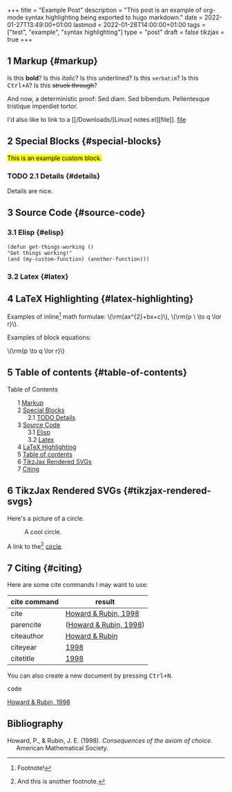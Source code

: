 +++
title = "Example Post"
description = "This post is an example of org-mode syntax highlighting being exported to hugo markdown."
date = 2022-01-27T13:49:00+01:00
lastmod = 2022-01-28T14:00:00+01:00
tags = ["test", "example", "syntax highlighting"]
type = "post"
draft = false
tikzjax = true
+++

## <span class="section-num">1</span> Markup {#markup}

Is this **bold**? Is this _italic_? Is this <span class="underline">underlined</span>? Is this `verbatim`? Is this <kbd>Ctrl+A</kbd>? Is this ~~struck through~~?

And now, a deterministic proof: Sed diam.  Sed bibendum.  Pellentesque tristique imperdiet tortor.

I'd also like to link to a [[/Downloads/[Linux] notes.el][file]]. [file](</Downloads/[Linux] notes.el>)


## <span class="section-num">2</span> Special Blocks {#special-blocks}
<mark>This is an example custom block.</mark>


### <span class="org-todo todo TODO">TODO</span> <span class="section-num">2.1</span> Details {#details}

Details are nice.


## <span class="section-num">3</span> Source Code {#source-code}


### <span class="section-num">3.1</span> Elisp {#elisp}

```elisp
(defun get-things-working ()
"Get things working!"
(and (my-custom-function) (another-function)))
```


### <span class="section-num">3.2</span> Latex {#latex}


## <span class="section-num">4</span> LaTeX Highlighting {#latex-highlighting}

Examples of inline[^fn:1] math formulae: \\(\rm{ax^{2}+bx+c}\\), \\(\rm{p \  \to q \lor r}\\).

Examples of block equations:

\\(\rm{p \to q \lor r}\\)


## <span class="section-num">5</span> Table of contents {#table-of-contents}

<style>
  .ox-hugo-toc ul {
    list-style: none;
  }
</style>
<div class="ox-hugo-toc toc">

<div class="heading">Table of Contents</div>

- <span class="section-num">1</span> [Markup](#markup)
- <span class="section-num">2</span> [Special Blocks](#special-blocks)
    - <span class="section-num">2.1</span> [<span class="org-todo todo TODO">TODO</span> Details](#details)
- <span class="section-num">3</span> [Source Code](#source-code)
    - <span class="section-num">3.1</span> [Elisp](#elisp)
    - <span class="section-num">3.2</span> [Latex](#latex)
- <span class="section-num">4</span> [LaTeX Highlighting](#latex-highlighting)
- <span class="section-num">5</span> [Table of contents](#table-of-contents)
- <span class="section-num">6</span> [TikzJax Rendered SVGs](#tikzjax-rendered-svgs)
- <span class="section-num">7</span> [Citing](#citing)

</div>
<!--endtoc-->


## <span class="section-num">6</span> TikzJax Rendered SVGs {#tikzjax-rendered-svgs}

Here's a picture of a circle.
<span class="org-target" id="org-target--circle"></span>

<figure>
<script type="text/tikz">
  \begin{tikzpicture}
\draw[red] (0,0) circle (1in);
\end{tikzpicture}
</script>
<figcaption>A cool circle.</figcaption>
</figure>

A link to the[^fn:2] [circle](#org-target--circle).


## <span class="section-num">7</span> Citing {#citing}

Here are some cite commands I may want to use:

| **cite command** | **result**                                                    |
|------------------|---------------------------------------------------------------|
| cite             | <a href="#citeproc_bib_item_1">Howard &#38; Rubin, 1998</a>   |
| parencite        | (<a href="#citeproc_bib_item_1">Howard &#38; Rubin, 1998</a>) |
| citeauthor       | <a href="#citeproc_bib_item_1">Howard &#38; Rubin</a>         |
| citeyear         | <a href="#citeproc_bib_item_1">1998</a>                       |
| citetitle        | <a href="#citeproc_bib_item_1">1998</a>                       |

<p>You can also create a new document by pressing <kbd><kbd class="key">Ctrl</kbd>+<kbd class="key">N</kbd></kbd>.</p>

<kbd class="key">code</kb>

<a href="#citeproc_bib_item_1">Howard &#38; Rubin, 1998</a>

## Bibliography

<style>.csl-entry{text-indent: -1.5em; margin-left: 1.5em;}</style><div class="csl-bib-body">
  <div class="csl-entry"><a id="citeproc_bib_item_1"></a>Howard, P., &#38; Rubin, J. E. (1998). <i>Consequences of the axiom of choice</i>. American Mathematical Society.</div>
</div>

[^fn:1]: Footnote!
[^fn:2]: And this is another footnote.